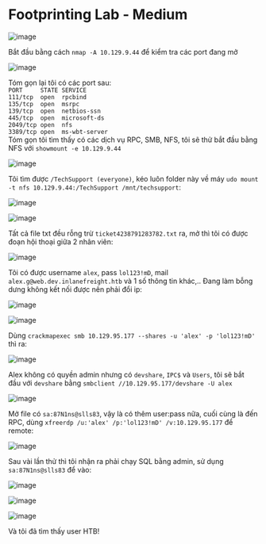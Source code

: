 <h1>Footprinting Lab - Medium</h1>

![image](https://github.com/user-attachments/assets/0ae46051-eaa0-42c7-b0d7-3b9d04dcea81)

Bắt đầu bằng cách `nmap -A 10.129.9.44` để kiểm tra các port đang mở

![image](https://github.com/user-attachments/assets/5204e9f0-df66-427b-b453-8e6a8ab15fba)


Tóm gọn lại tôi có các port sau:<br>
`PORT     STATE SERVICE`<br>
`111/tcp  open  rpcbind`<br>
`135/tcp  open  msrpc`<br>
`139/tcp  open  netbios-ssn`<br>
`445/tcp  open  microsoft-ds`<br>
`2049/tcp open  nfs`<br>
`3389/tcp open  ms-wbt-server`<br>
Tóm gọn tôi tìm thấy có các dịch vụ RPC, SMB, NFS, tôi sẽ thử bắt đầu bằng NFS với `showmount -e 10.129.9.44`

![image](https://github.com/user-attachments/assets/043629ff-2f1d-443b-9068-e450d02bc340)

Tôi tìm được `/TechSupport (everyone)`, kéo luôn folder này về máy `udo mount -t nfs 10.129.9.44:/TechSupport /mnt/techsupport`:

![image](https://github.com/user-attachments/assets/2ec1697f-b950-4cb3-81de-f2ebab374c3c)

![image](https://github.com/user-attachments/assets/73535a1d-8e8c-463a-b1c3-a178f5bfc4ec)

Tất cả file txt đều rỗng trừ `ticket4238791283782.txt` ra, mở thì tôi có được đoạn hội thoại giữa 2 nhân viên:

![image](https://github.com/user-attachments/assets/38ada15b-b000-4925-9ea9-6d1fb823b0db)

Tôi có được username `alex`, pass `lol123!mD`, mail `alex.g@web.dev.inlanefreight.htb` và 1 số thông tin khác,..
Đang làm bỗng dưng không kết nối được nên phải đổi ip:

![image](https://github.com/user-attachments/assets/5fee3cb9-f46a-4f3c-91d4-2e9fbe6408d9)

![image](https://github.com/user-attachments/assets/8f7b6b33-1505-47a5-9629-7a3918e6781f)

Dùng `crackmapexec smb 10.129.95.177 --shares -u 'alex' -p 'lol123!mD'` thì ra:

![image](https://github.com/user-attachments/assets/09e664da-af83-4f66-8324-c520c79608a1)

Alex không có quyền admin nhưng có `devshare`, `IPC$` và `Users`, tôi sẽ bắt đầu với `devshare` bằng `smbclient //10.129.95.177/devshare -U alex`

![image](https://github.com/user-attachments/assets/597c30c0-b23b-4c12-a8a5-ce4a84164fd3)

Mở file có `sa:87N1ns@slls83`, vậy là có thêm user:pass nữa, cuối cùng là đến RPC, dùng `xfreerdp /u:'alex' /p:'lol123!mD' /v:10.129.95.177` để remote:

![image](https://github.com/user-attachments/assets/7c44c2be-68f0-4128-be32-cfdada08f123)

Sau vài lần thử thì tôi nhận ra phải chạy SQL bằng admin, sử dụng `sa:87N1ns@slls83` để vào:

![image](https://github.com/user-attachments/assets/b2394c05-7eed-4508-83c2-36a57eaff37c)

![image](https://github.com/user-attachments/assets/fafd31d1-5097-4166-8890-9b41cb4bf80c)

![image](https://github.com/user-attachments/assets/87bc5d3e-c0c9-4d89-ba8a-48141497cfaf)

Và tôi đã tìm thấy user HTB!


